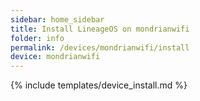 ```yaml
---
sidebar: home_sidebar
title: Install LineageOS on mondrianwifi
folder: info
permalink: /devices/mondrianwifi/install
device: mondrianwifi
---
```

{% include templates/device_install.md %}
